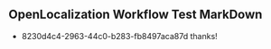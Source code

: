 ## OpenLocalization Workflow Test MarkDown
* 8230d4c4-2963-44c0-b283-fb8497aca87d thanks!

<!--HONumber=Sep16_HO1-->


